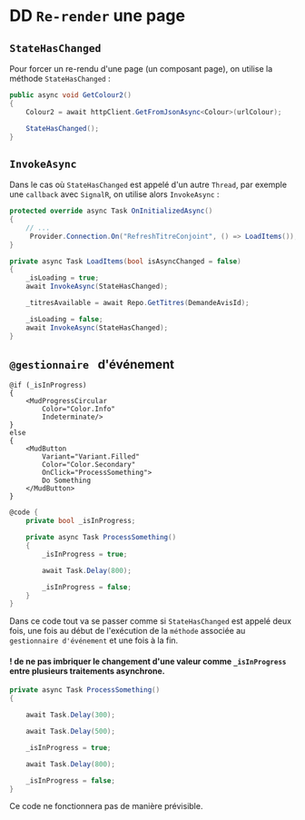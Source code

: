 # DD `Re-render` une page



## `StateHasChanged`

Pour forcer un re-rendu d'une page (un composant page), on utilise la méthode `StateHasChanged` :

```cs
public async void GetColour2()
{
    Colour2 = await httpClient.GetFromJsonAsync<Colour>(urlColour);

    StateHasChanged();
}
```



## `InvokeAsync`

Dans le cas où `StateHasChanged` est appelé d'un autre `Thread`, par exemple une `callback` avec `SignalR`, on utilise alors `InvokeAsync` :

```cs
protected override async Task OnInitializedAsync()
{
    // ...
     Provider.Connection.On("RefreshTitreConjoint", () => LoadItems());
}
```

```cs
private async Task LoadItems(bool isAsyncChanged = false)
{
    _isLoading = true;
    await InvokeAsync(StateHasChanged);

    _titresAvailable = await Repo.GetTitres(DemandeAvisId);

    _isLoading = false;
    await InvokeAsync(StateHasChanged);
}
```



## `@gestionnaire ` d'événement

```react
@if (_isInProgress)
{
    <MudProgressCircular 
        Color="Color.Info" 
        Indeterminate/>
}
else
{
    <MudButton
        Variant="Variant.Filled"
        Color="Color.Secondary"
        OnClick="ProcessSomething">
        Do Something
    </MudButton>
}
```

```cs
@code {
    private bool _isInProgress;

    private async Task ProcessSomething()
    {
        _isInProgress = true;

        await Task.Delay(800);

        _isInProgress = false;
    }
}
```

Dans ce code tout va se passer comme si `StateHasChanged` est appelé deux fois, une fois au début de l'exécution de la `méthode` associée au `gestionnaire d'événement` et une fois à la fin.

#### ! de ne pas imbriquer le changement d'une valeur comme `_isInProgress` entre plusieurs traitements asynchrone.

```cs
private async Task ProcessSomething()
{

    await Task.Delay(300);

    await Task.Delay(500);

    _isInProgress = true;

    await Task.Delay(800);

    _isInProgress = false;
}
```

Ce code ne fonctionnera pas de manière prévisible.
